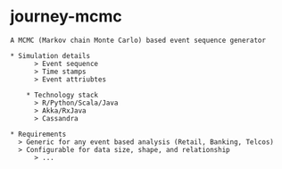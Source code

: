 # journey-mcmc

	A MCMC (Markov chain Monte Carlo) based event sequence generator

	* Simulation details
          > Event sequence
          > Time stamps
          > Event attriubtes

        * Technology stack
          > R/Python/Scala/Java
          > Akka/RxJava
          > Cassandra

 	* Requirements
 	  > Generic for any event based analysis (Retail, Banking, Telcos)  
	  > Configurable for data size, shape, and relationship
          > ...

		

